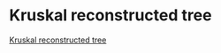 # Kruskal reconstructed tree
[Kruskal reconstructed tree](https://aiwithcloud.com/2022/09/15/kruskal_reconstructed_tree/)